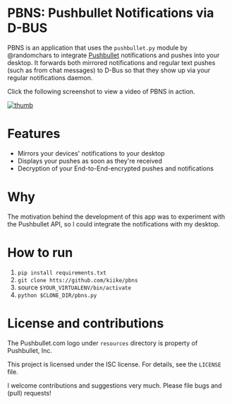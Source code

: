 # PBNS: Pushbullet Notifications via D-BUS

PBNS is an application that uses the `pushbullet.py` module by @randomchars to
integrate [Pushbullet](https://www.pushbullet.com) notifications and pushes
into your desktop. It forwards both mirrored notifications and regular text
pushes (such as from chat messages) to D-Bus so that they show up via your
regular notifications daemon.

Click the following screenshot to view a video of PBNS in action.

[![thumb](http://i.imgur.com/EdenPsl.jpg)](https://gfycat.com/ChillyMemorableBuck)

# Features

* Mirrors your devices' notifications to your desktop
* Displays your pushes as soon as they're received
* Decryption of your End-to-End-encrypted pushes and notifications


# Why

The motivation behind the development of this app was to experiment with the
Pushbullet API, so I could integrate the notifications with my desktop.


# How to run

1. `pip install requirements.txt`
2. `git clone htts://github.com/kiike/pbns`
3. source `$YOUR_VIRTUALENV/bin/activate`
4. `python $CLONE_DIR/pbns.py`

# License and contributions

The Pushbullet.com logo under `resources` directory is property of Pushbullet,
Inc.

This project is licensed under the ISC license. For details, see the `LICENSE`
file.

I welcome contributions and suggestions very much. Please file bugs and (pull)
requests!
